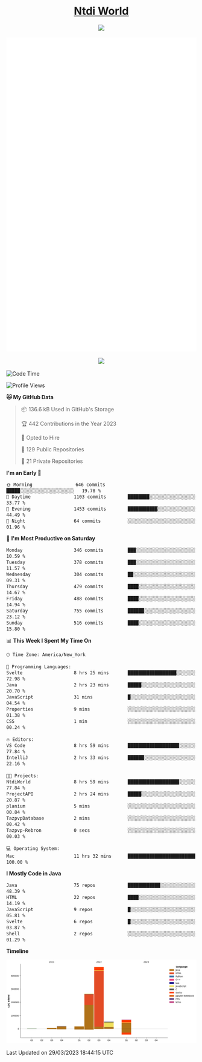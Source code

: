 <h1 align="center"><a href="https://www.ntdi.world">Ntdi World</a></h1>
<p align="center">
  <a href="https://github.com/n-tdi"><img src="https://readme-typing-svg.herokuapp.com?lines=FullStack+Developer;Web+Developer;Open-Source+Enthusiast;Java+Developer;Spigot-API%20Developer;&center=true&width=500&height=50"></a>
</p>

<div align="center">
  <img src="/github-metrics.svg"></img>
  
  <img src="https://komarev.com/ghpvc/?username=n-tdi&color=green"></img>
</div>

<!-- May use later.. idk -->
<!-- <a href="http://www.github.com/n-tdi"><img src="https://github-readme-stats.vercel.app/api?username=n-tdi&show_icons=true&hide=&count_private=true&title_color=0891b2&text_color=ffffff&icon_color=0891b2&bg_color=1c1917&hide_border=true&show_icons=true" alt="n-tdi's GitHub stats" /></a> -->

<!--START_SECTION:waka-->
![Code Time](http://img.shields.io/badge/Code%20Time-234%20hrs%2026%20mins-blue)

![Profile Views](http://img.shields.io/badge/Profile%20Views-17-blue)

**🐱 My GitHub Data** 

> 📦 136.6 kB Used in GitHub's Storage 
 > 
> 🏆 442 Contributions in the Year 2023
 > 
> 💼 Opted to Hire
 > 
> 📜 129 Public Repositories 
 > 
> 🔑 21 Private Repositories 
 > 
**I'm an Early 🐤** 

```text
🌞 Morning                646 commits         █████░░░░░░░░░░░░░░░░░░░░   19.78 % 
🌆 Daytime                1103 commits        ████████░░░░░░░░░░░░░░░░░   33.77 % 
🌃 Evening                1453 commits        ███████████░░░░░░░░░░░░░░   44.49 % 
🌙 Night                  64 commits          ░░░░░░░░░░░░░░░░░░░░░░░░░   01.96 % 
```
📅 **I'm Most Productive on Saturday** 

```text
Monday                   346 commits         ███░░░░░░░░░░░░░░░░░░░░░░   10.59 % 
Tuesday                  378 commits         ███░░░░░░░░░░░░░░░░░░░░░░   11.57 % 
Wednesday                304 commits         ██░░░░░░░░░░░░░░░░░░░░░░░   09.31 % 
Thursday                 479 commits         ████░░░░░░░░░░░░░░░░░░░░░   14.67 % 
Friday                   488 commits         ████░░░░░░░░░░░░░░░░░░░░░   14.94 % 
Saturday                 755 commits         ██████░░░░░░░░░░░░░░░░░░░   23.12 % 
Sunday                   516 commits         ████░░░░░░░░░░░░░░░░░░░░░   15.80 % 
```


📊 **This Week I Spent My Time On** 

```text
🕑︎ Time Zone: America/New_York

💬 Programming Languages: 
Svelte                   8 hrs 25 mins       ██████████████████░░░░░░░   72.98 % 
Java                     2 hrs 23 mins       █████░░░░░░░░░░░░░░░░░░░░   20.70 % 
JavaScript               31 mins             █░░░░░░░░░░░░░░░░░░░░░░░░   04.54 % 
Properties               9 mins              ░░░░░░░░░░░░░░░░░░░░░░░░░   01.38 % 
CSS                      1 min               ░░░░░░░░░░░░░░░░░░░░░░░░░   00.24 % 

🔥 Editors: 
VS Code                  8 hrs 59 mins       ███████████████████░░░░░░   77.84 % 
IntelliJ                 2 hrs 33 mins       ██████░░░░░░░░░░░░░░░░░░░   22.16 % 

🐱‍💻 Projects: 
NtdiWorld                8 hrs 59 mins       ███████████████████░░░░░░   77.84 % 
ProjectAPI               2 hrs 24 mins       █████░░░░░░░░░░░░░░░░░░░░   20.87 % 
planium                  5 mins              ░░░░░░░░░░░░░░░░░░░░░░░░░   00.84 % 
TazpvpDatabase           2 mins              ░░░░░░░░░░░░░░░░░░░░░░░░░   00.42 % 
Tazpvp-Rebron            0 secs              ░░░░░░░░░░░░░░░░░░░░░░░░░   00.03 % 

💻 Operating System: 
Mac                      11 hrs 32 mins      █████████████████████████   100.00 % 
```

**I Mostly Code in Java** 

```text
Java                     75 repos            ████████████░░░░░░░░░░░░░   48.39 % 
HTML                     22 repos            ████░░░░░░░░░░░░░░░░░░░░░   14.19 % 
JavaScript               9 repos             █░░░░░░░░░░░░░░░░░░░░░░░░   05.81 % 
Svelte                   6 repos             █░░░░░░░░░░░░░░░░░░░░░░░░   03.87 % 
Shell                    2 repos             ░░░░░░░░░░░░░░░░░░░░░░░░░   01.29 % 
```



**Timeline**

![Lines of Code chart](https://raw.githubusercontent.com/n-tdi/n-tdi/main/assets/bar_graph.png)


 Last Updated on 29/03/2023 18:44:15 UTC
<!--END_SECTION:waka-->
